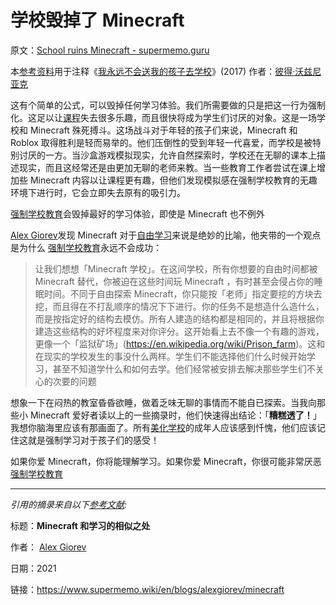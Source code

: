 # 学校毁掉了 Minecraft

原文：[School ruins Minecraft - supermemo.guru](https://supermemo.guru/wiki/School_ruins_Minecraft)

本[参考资料](https://supermemo.guru/wiki/References)用于注释《[我永远不会送我的孩子去学校](https://supermemo.guru/wiki/Problem_of_Schooling)》(2017) 作者：[彼得·沃兹尼亚克](https://supermemo.guru/wiki/Piotr_Wozniak)

这有个简单的公式，可以毁掉任何学习体验。我们所需要做的只是把这一行为强制化。这足以让[课程](https://supermemo.guru/wiki/Curriculum)失去很多乐趣，而且很快将成为学生们讨厌的对象。这是一场学校和 Minecraft 殊死搏斗。这场战斗对于年轻的孩子们来说，Minecraft 和 Roblox 取得胜利是轻而易举的。他们压倒性的受到年轻一代喜爱，而学校是被特别讨厌的一方。当沙盒游戏模拟现实，允许自然探索时，学校还在无聊的课本上描述现实，而且这经常还是由更加无聊的老师来教。当一些教育工作者尝试在课上增加些 Minecraft 内容以让课程更有趣，但他们发现模拟感在强制学校教育的无趣环境下进行时，它会立即失去原有的吸引力。

[强制学校教育](https://supermemo.guru/wiki/Compulsory_schooling)会毁掉最好的学习体验，即使是 Minecraft 也不例外

[Alex Giorev](https://supermemo.guru/wiki/Alex_Giorev)发现 Minecraft 对于[自由学习](https://supermemo.guru/wiki/Free_learning)来说是绝妙的比喻，他夹带的一个观点是为什么 [强制学校教育](https://supermemo.guru/wiki/Compulsory_schooling)永远不会成功：

> 让我们想想「Minecraft 学校」。在这间学校，所有你想要的自由时间都被 Minecraft 替代，你被迫在这些时间玩 Minecraft ，有时甚至会侵占你的睡眠时间。不同于自由探索 Minecraft，你只能按「老师」指定要挖的方块去挖，而且得在不打乱顺序的情况下下进行。你的任务不是想造什么造什么，而是按指定好的结构去模仿。所有人建造的结构都是相同的，并且将根据你建造这些结构的好坏程度来对你评分。这开始看上去不像一个有趣的游戏，更像一个「监狱矿场」(https://en.wikipedia.org/wiki/Prison_farm)。这和在现实的学校发生的事没什么两样。学生们不能选择他们什么时候开始学习，甚至不知道学什么和如何去学。他们经常被安排去解决那些学生们不关心的次要的问题

想象一下在闷热的教室昏昏欲睡，做着乏味无聊的事情而不能自已探索。当我向那些小 Minecraft 爱好者读以上的一些摘录时，他们快速得出结论：「**糟糕透了！**」我想你脑海里应该有那画面了。所有[美化学校](https://supermemo.guru/wiki/Glorification_of_schooling)的成年人应该感到忏愧，他们应该记住这就是强制学习对于孩子们的感受！

如果你爱 Minecraft，你将能理解学习。如果你爱 Minecraft，你很可能非常厌恶[强制学校教育](https://supermemo.guru/wiki/Compulsory_schooling)

------

*引用的摘录来自以下[参考文献](https://supermemo.guru/wiki/References):*

标题：**Minecraft 和学习的相似之处**

作者： [Alex Giorev](https://supermemo.guru/wiki/Alex_Giorev)

日期：2021

链接：https://www.supermemo.wiki/en/blogs/alexgiorev/minecraft